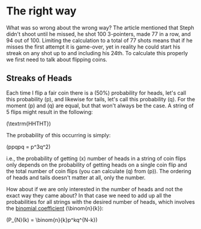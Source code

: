 # **The right way**

What was so wrong about the wrong way?  The article mentioned that Steph didn't shoot until he missed, he shot 100 3-pointers, made 77 in a row, and 94 out of 100.  Limiting the calculation to a total of 77 shots means that if he misses the first attempt it is game-over, yet in reality he could start his streak on any shot up to and including his 24th.  To calculate this properly we first need to talk about flipping coins.

## **Streaks of Heads**

Each time I flip a fair coin there is a \(50\%\) probability for heads, let's call this probability \(p\), and likewise for tails, let's call this probability \(q\).  For the moment \(p\) and \(q\) are equal, but that won't always be the case.  A string of 5 flips might result in the following:

\(\textrm{HHTHT}\)

The probability of this occurring is simply:

\(ppqpq = p^3q^2\)

i.e., the probability of getting \(x\) number of heads in a string of coin flips only depends on the probability of getting heads on a single coin flip and the total number of coin flips (you can calculate \(q\) from \(p\)).  The ordering of heads and tails doesn't matter at all, only the number.  

How about if we are only interested in the number of heads and not the exact way they came about?  In that case we need to add up all the probabilities for all strings with the desired number of heads, which involves the [binomial coefficient](http://en.wikipedia.org/wiki/Binomial_coefficient) \(\binom{n}{k}\):

\(P_{N}(k) = \binom{n}{k}p^kq^{N-k}\)

